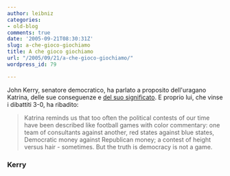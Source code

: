 ```yaml
---
author: leibniz
categories:
- old-blog
comments: true
date: '2005-09-21T08:30:31Z'
slug: a-che-gioco-giochiamo
title: A che gioco giochiamo
url: "/2005/09/21/a-che-gioco-giochiamo/"
wordpress_id: 79

---
```

John Kerry, senatore democratico,  ha parlato a proposito dell'uragano Katrina, delle sue conseguenze e [del suo significato](http://kerry.senate.gov/v3/cfm/record.cfm?id=246124). E proprio lui, che vinse i dibattiti 3-0, ha ribadito:  



> Katrina reminds us that too often the political contests of our time
have been described like football games with color commentary: one team
of consultants against another, red states against blue states,
Democratic money against Republican money; a contest of height versus
hair - sometimes. But the truth is democracy is not a game.




### Kerry  


